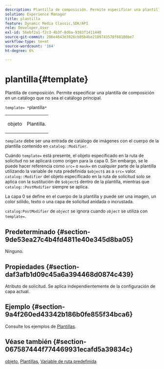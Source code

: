 ```yaml
---
description: Plantilla de composición. Permite especificar una plantilla de composición ubicada en un catálogo que no sea el catálogo principal.
solution: Experience Manager
title: plantilla
feature: Dynamic Media Classic,SDK/API
role: Developer,User
exl-id: 56ebf2a1-f2c3-4b3f-8d0a-9383f1411440
source-git-commit: 206e4643e3926cb85b4be2189743578f88180be7
workflow-type: tm+mt
source-wordcount: '164'
ht-degree: 6%

---
```


# plantilla{#template}

Plantilla de composición. Permite especificar una plantilla de composición en un catálogo que no sea el catálogo principal.

`template= *`plantilla`*`

<table id="simpletable_DEC6F4EB460D453B8F272C98C9C8B7E5"> 
 <tr class="strow"> 
  <td class="stentry"> <p><span class="varname"> objeto</span> </p> </td> 
  <td class="stentry"> <p>Plantilla. </p></td> 
 </tr> 
</table>

*`template`* debe ser una entrada de catálogo de imágenes con el cuerpo de la plantilla contenido en `catalog::Modifier`.

Cuándo `template=` está presente, el objeto especificado en la ruta de solicitud no se aplicará como origen para la capa 0. Sin embargo, se le puede hacer referencia como `src=` o `mask=` en cualquier parte de la plantilla utilizando la variable de ruta predefinida `$object$` as a `src=` valor. `catalog::Modifier` del objeto especificado en la ruta de solicitud solo se aplica con la sustitución de `$object$` dentro de la plantilla, mientras que `catalog::PostModifier` siempre se aplica.

La capa 0 se define en el cuerpo de la plantilla y puede ser una imagen, un color sólido, texto o una capa de solicitud anidada o incrustada.

`catalog:PostModifier` de *`object`* se ignora cuando *`object`* se utiliza con `template=`.

## Predeterminado {#section-9de53ea27c4b4fd4811e40e345d8ba05}

Ninguno.

## Propiedades {#section-daf3afb1d09c45a6a394468d0874c439}

Atributo de solicitud. Se aplica independientemente de la configuración de capa actual.

## Ejemplo {#section-9a4f260ed43342b186b0fe855f34bca6}

Consulte los ejemplos de [Plantillas](../../../../../is-api/http-ref/image-serving-api-ref/c-http-protocol-reference/c-templates/c-templates.md#concept-3cd2d2adae0e41b2979b9640244d4d3e).

## Véase también {#section-067587444f774469931ecafd5a39834c}

[objeto](../../../../../is-api/http-ref/image-serving-api-ref/c-http-protocol-reference/c-data-types/r-object.md#reference-2591bd24548d462782c68d138ef795a0), [Plantillas](../../../../../is-api/http-ref/image-serving-api-ref/c-http-protocol-reference/c-templates/c-templates.md#concept-3cd2d2adae0e41b2979b9640244d4d3e), [Variable de ruta predefinida](../../../../../is-api/http-ref/image-serving-api-ref/c-http-protocol-reference/c-syntax-and-features/r-is-http-substitution-variables.md#reference-90dc01aba44940e4acdd0c6476e7aa5a)
